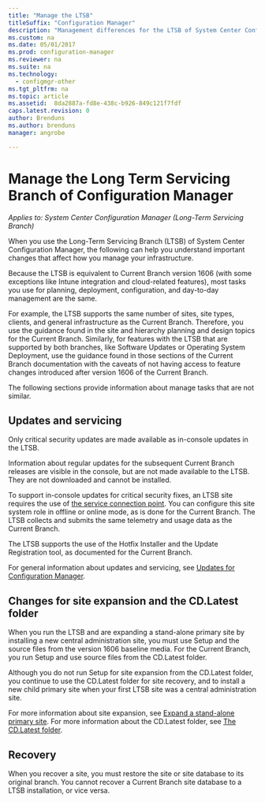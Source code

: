 ```yaml
---
title: "Manage the LTSB"
titleSuffix: "Configuration Manager"
description: "Management differences for the LTSB of System Center Configuration Manager."
ms.custom: na
ms.date: 05/01/2017
ms.prod: configuration-manager
ms.reviewer: na
ms.suite: na
ms.technology:
  - configmgr-other
ms.tgt_pltfrm: na
ms.topic: article
ms.assetid:  8da2887a-fd8e-438c-b926-849c121f7fdf
caps.latest.revision: 0
author: Brendunsms.author: brendunsmanager: angrobe

---
```

# Manage the Long Term Servicing Branch of Configuration Manager*Applies to: System Center Configuration Manager (Long-Term Servicing Branch)*
When you use the Long-Term Servicing Branch (LTSB) of System Center Configuration Manager, the following can help you understand important changes that affect how you manage your infrastructure.

Because the LTSB is equivalent to Current Branch version 1606 (with some exceptions like Intune integration and cloud-related features), most tasks you use for planning, deployment, configuration, and day-to-day management are the same.

For example, the LTSB supports the same number of sites, site types, clients, and general infrastructure as the Current Branch. Therefore, you use the guidance found in the site and hierarchy planning and design topics for the Current Branch. Similarly, for features with the LTSB that are supported by both branches, like Software Updates or Operating System Deployment, use the guidance found in those sections of the Current Branch documentation with the caveats of not having access to feature changes introduced after version 1606 of the Current Branch.

The following sections provide information about manage tasks that are not similar.

## Updates and servicing
Only critical security updates are made available as in-console updates in the LTSB.  

Information about regular updates for the subsequent Current Branch releases are visible in the console, but are not made available to the LTSB. They are not downloaded and cannot be installed.

To support in-console updates for critical security fixes, an LTSB site requires the use of [the service connection point](/sccm/core/servers/deploy/configure/about-the-service-connection-point). You can configure this site system role in offline or online mode, as is done for the Current Branch. The LTSB collects and submits the same telemetry and usage data as the Current Branch.

The LTSB supports the use of the Hotfix Installer and the Update Registration tool, as documented for the Current Branch.

For general information about updates and servicing, see [Updates for Configuration Manager](/sccm/core/servers/manage/updates).


## Changes for site expansion and the CD.Latest folder
When you run the LTSB and are expanding a stand-alone primary site by installing a new central administration site, you must use Setup and the source files from the version 1606 baseline media. For the Current Branch, you run Setup and use source files from the CD.Latest folder.

Although you do not run Setup for site expansion from the CD.Latest folder, you continue to use the CD.Latest folder for site recovery, and to install a new child primary site when your first LTSB site was a central administration site.

For more information about site expansion, see [Expand a stand-alone primary site](/sccm/core/servers/deploy/install/use-the-setup-wizard-to-install-sites#expand-a-stand-alone-primary-site). For more information about the CD.Latest folder, see [The CD.Latest folder](/sccm/core/servers/manage/the-cd.latest-folder).


## Recovery
When you recover a site, you must restore the site or site database to its original branch. You cannot recover a Current Branch site database to a LTSB installation, or vice versa.
